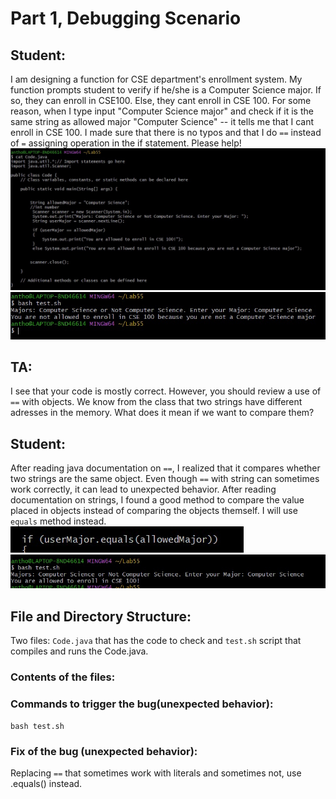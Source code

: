 # Part 1, Debugging Scenario 

## Student: 
I am designing a function for CSE department's enrollment system. My function prompts student to verify if he/she is a Computer Science major. If so, they can enroll in CSE100. Else, they cant enroll in CSE 100. For some reason, when I type input "Computer Science major" and check if it is the same string as allowed major "Computer Science" -- it tells me that I cant enroll in CSE 100. I made sure that there is no typos and that I do ``` == ``` instead of ``` = ``` assigning operation in the if statement. Please help! 
![alt text](Lab5one.JPG)
![alt text](Lab5two.JPG)

## TA: 
I see that your code is mostly correct. However, you should review a use of ``` == ``` with objects. We know from the class that two strings have different adresses in the memory. What does it mean if we want to compare them? 

## Student: 
After reading java documentation on ```==```, I realized that it compares whether two strings are the same object. Even though ``` == ``` with string can sometimes work correctly, it can lead to unexpected behavior. After reading documentation on strings, I found a good method to compare the value placed in objects instead of comparing the objects themself. I will use ``` equals ``` method instead.
![alt text](Lab5three.JPG)
![alt text](Lab5four.JPG)

## File and Directory Structure:
Two files: ``` Code.java ``` that has the code to check and ``` test.sh ``` script that compiles and runs the Code.java. 


### Contents of the files: 

### Commands to trigger the bug(unexpected behavior):
```bash test.sh ```

### Fix of the bug (unexpected behavior): 
Replacing ``` == ``` that sometimes work with literals and sometimes not, use .equals() instead.  




